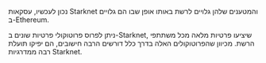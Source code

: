 נכון לעכשיו, עסקאות Starknet והמטענים שלהן גלויים לרשת באותו אופן שבו הם גלויים ב-Ethereum.

ניתן לפרוס פרוטוקולי פרטיות שונים ב-Starknet, שיציעו פרטיות מלאה מכל משתתפי הרשת. מכיוון שהפרוטוקולים האלה בדרך כלל דורשים הרבה חישובים, הם יפיקו תועלת רבה ממדרגיות Starknet.